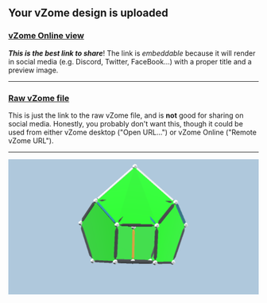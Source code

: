 ## Your vZome design is uploaded

### [vZome Online view][embed]

***This is the best link to share***!  The link is *embeddable* because it will render in social media (e.g. Discord, Twitter, FaceBook...) with a proper title and a preview image.

---

### [Raw vZome file][raw]

This is just the link to the raw vZome file, and is **not** good for
sharing on social media.
Honestly, you probably don't want this, though it could be used from either
vZome desktop ("Open URL...") or vZome Online ("Remote vZome URL").

---

![Image](<Black-study-hex-2.png>)


[embed]: <https://vzome.com/app/embed.py?url=https://raw.githubusercontent.com/ThynStyx/vzome-sharing/main/2021/11/16/22-23-05-Black-study-hex-2/Black-study-hex-2.vZome>
[raw]: <https://raw.githubusercontent.com/ThynStyx/vzome-sharing/main/2021/11/16/22-23-05-Black-study-hex-2/Black-study-hex-2.vZome>
